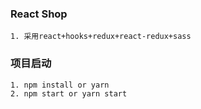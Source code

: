 ### React Shop
    1. 采用react+hooks+redux+react-redux+sass
### 项目启动
    1. npm install or yarn 
    2. npm start or yarn start
